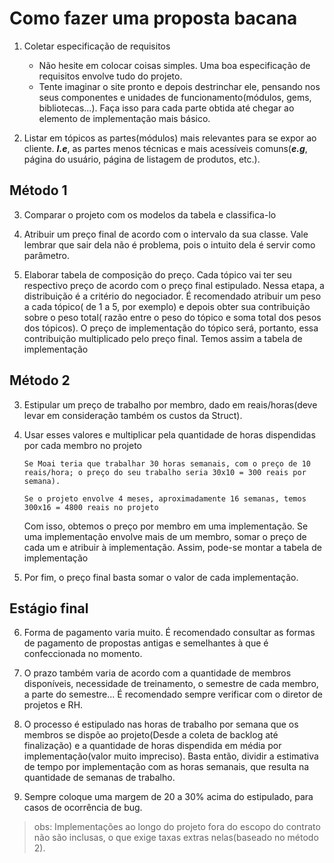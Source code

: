 # Como fazer uma proposta bacana

1. Coletar especificação de requisitos
    - Não hesite em colocar coisas simples. Uma boa especificação de requisitos envolve tudo do projeto.
    - Tente imaginar o site pronto e depois destrinchar ele, pensando nos seus componentes e unidades de funcionamento(módulos, gems, bibliotecas...). Faça isso para cada parte obtida até chegar ao elemento de implementação mais básico.

2. Listar em tópicos as partes(módulos) mais relevantes para se expor ao cliente. ***I.e***, as partes menos técnicas e mais acessíveis comuns(***e.g***, página do usuário, página de listagem de produtos, etc.).

## Método 1

3. Comparar o projeto com os modelos da tabela e classifica-lo

4. Atribuir um preço final de acordo com o intervalo da sua classe. Vale lembrar que sair dela não é problema, pois o intuito dela é servir como parâmetro.

5. Elaborar tabela de composição do preço. Cada tópico vai ter seu respectivo preço de acordo com o preço final estipulado.
Nessa etapa, a distribuição é a critério do negociador. É recomendado atribuir um peso a cada tópico( de 1 a 5, por exemplo) e depois obter sua contribuição sobre o peso total( razão entre o peso do tópico e soma total dos pesos dos tópicos). O preço de implementação do tópico será, portanto, essa contribuição multiplicado pelo preço final. Temos assim a tabela de implementação 


## Método 2

3. Estipular um preço de trabalho por membro, dado em reais/horas(deve levar em consideração também os custos da Struct).

4. Usar esses valores e multiplicar pela quantidade de horas dispendidas por cada membro no projeto

    ```
    Se Moai teria que trabalhar 30 horas semanais, com o preço de 10 reais/hora; o preço do seu trabalho seria 30x10 = 300 reais por semana).

    Se o projeto envolve 4 meses, aproximadamente 16 semanas, temos 300x16 = 4800 reais no projeto
    ```

    Com isso, obtemos o preço por membro em uma implementação. Se uma implementação envolve mais de um membro, somar o preço de cada um e atribuir à implementação. Assim, pode-se montar a tabela de implementação

5. Por fim, o preço final basta somar o valor de cada implementação.

## Estágio final


6. Forma de pagamento varia muito. É recomendado consultar as formas de pagamento de propostas antigas e semelhantes à que é confeccionada no momento.

7. O prazo também varia de acordo com a quantidade de membros disponíveis, necessidade de treinamento, o semestre de cada membro, a parte do semestre... É recomendado sempre verificar com o diretor de projetos e RH. 

8. O processo é estipulado nas horas de trabalho por semana que os membros se dispõe ao projeto(Desde a coleta de backlog até finalização) e a quantidade de horas dispendida em média por implementação(valor muito impreciso). Basta então, dividir a estimativa de tempo por implementação com as horas semanais, que resulta na quantidade de semanas de trabalho. 

9. Sempre coloque uma margem de 20 a 30% acima do estipulado, para casos de ocorrência de bug.

> obs: Implementações ao longo do projeto fora do escopo do contrato não são inclusas, o que exige taxas extras nelas(baseado no método 2). 